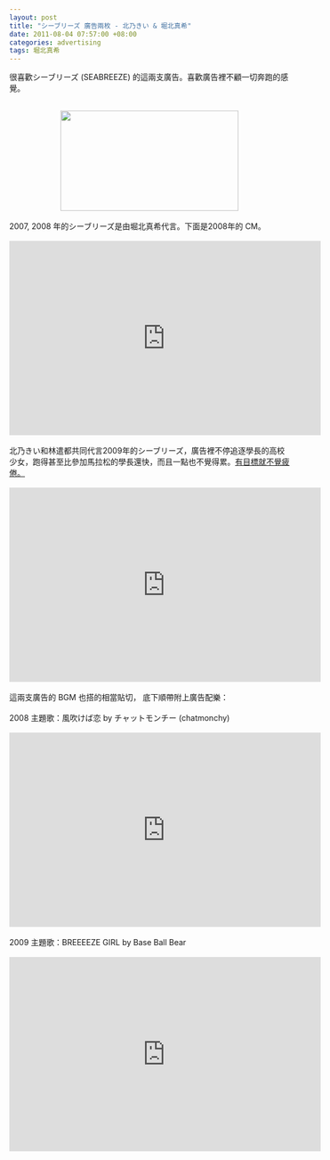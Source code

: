 ```yaml
--- 
layout: post
title: "シーブリーズ 廣告兩枚 - 北乃きい & 堀北真希"
date: 2011-08-04 07:57:00 +08:00
categories: advertising
tags: 堀北真希
---
```


很喜歡シーブリーズ&nbsp;(SEABREEZE) 的這兩支廣告。喜歡廣告裡不顧一切奔跑的感覺。<br /><br /><div class="separator" style="clear: both; text-align: center;"><a href="http://4.bp.blogspot.com/-83VLmLtX6o8/Tjqlin1KLNI/AAAAAAAAAbM/7Lfdfpsv5WM/s1600/%25E5%25A0%2580%25E5%258C%2597%25E7%259C%259F%25E5%25B8%258C-%25E3%2582%25B7%25E3%2583%25BC%25E3%2583%2596%25E3%2583%25AA%25E3%2583%25BC%25E3%2582%25BA.mp4_20110804_215751.jpg" imageanchor="1" style="margin-left: 1em; margin-right: 1em;"><img border="0" height="180" src="http://4.bp.blogspot.com/-83VLmLtX6o8/Tjqlin1KLNI/AAAAAAAAAbM/7Lfdfpsv5WM/s320/%25E5%25A0%2580%25E5%258C%2597%25E7%259C%259F%25E5%25B8%258C-%25E3%2582%25B7%25E3%2583%25BC%25E3%2583%2596%25E3%2583%25AA%25E3%2583%25BC%25E3%2582%25BA.mp4_20110804_215751.jpg" width="320" /></a></div><br />2007, 2008 年的シーブリーズ是由堀北真希代言。下面是2008年的 CM。<br /><br /><div style="text-align: center;"><iframe allowfullscreen="" frameborder="0" height="349" src="http://www.youtube.com/embed/DCskCkmqD84" width="560"></iframe></div><br />北乃きい和林遣都共同代言2009年的シーブリーズ，廣告裡不停追逐學長的高校少女，跑得甚至比參加馬拉松的學長還快，而且一點也不覺得累。<u>有目標就不覺疲倦。</u><br /><br /><div style="text-align: center;"><iframe allowfullscreen="" frameborder="0" height="349" src="http://www.youtube.com/embed/Hf-P5pjgY2Y" width="560"></iframe></div><br />這兩支廣告的 BGM 也搭的相當貼切， 底下順帶附上廣告配樂：<br /><br />2008 主題歌：風吹けば恋 by チャットモンチー  (chatmonchy)<br /><br /><div style="text-align: center;"><iframe allowfullscreen="" frameborder="0" height="349" src="http://www.youtube.com/embed/SNhnCWQuLl8" width="560"></iframe></div><br />2009 主題歌：BREEEEZE GIRL by Base Ball Bear<br /><br /><div style="text-align: center;"><div class="separator" style="clear: both; text-align: center;"></div><iframe allowfullscreen="" frameborder="0" height="349" src="http://www.youtube.com/embed/0tdgmLCE5Ww" width="560"></iframe></div>
